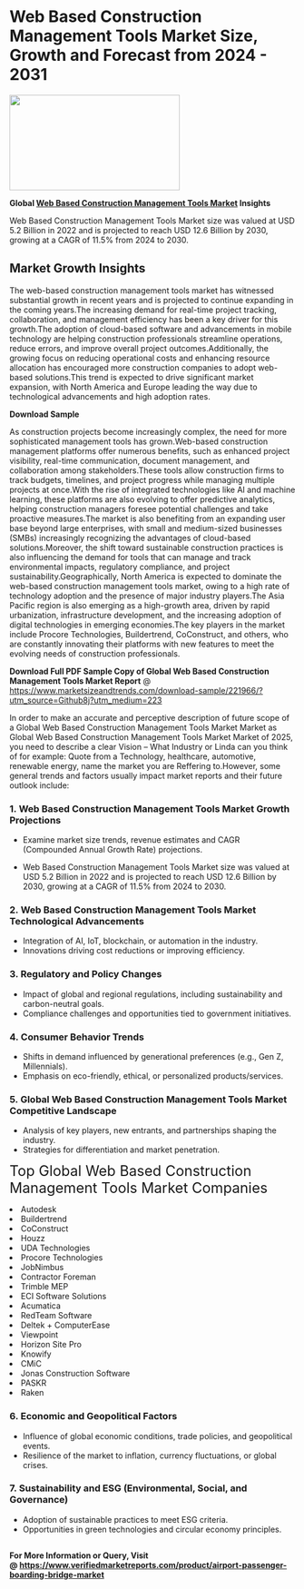 <H1>Web Based Construction Management Tools Market Size, Growth and Forecast from 2024 - 2031</H1><img class="aligncenter size-medium wp-image-584254" src="https://thirdeyenews.in/wp-content/uploads/2024/09/Global-Market-Research-300x168.jpeg" alt="" width="300" height="168" /><p><strong>Global&nbsp;<a href="https://www.marketsizeandtrends.com/download-sample/221966/?utm_source=Github8j?utm_medium=223">Web Based Construction Management Tools Market</a> Insights</strong></p><p>Web Based Construction Management Tools Market size was valued at USD 5.2 Billion in 2022 and is projected to reach USD 12.6 Billion by 2030, growing at a CAGR of 11.5% from 2024 to 2030.</p><p><h2>Market Growth Insights</h2> <p>The web-based construction management tools market has witnessed substantial growth in recent years and is projected to continue expanding in the coming years.The increasing demand for real-time project tracking, collaboration, and management efficiency has been a key driver for this growth.The adoption of cloud-based software and advancements in mobile technology are helping construction professionals streamline operations, reduce errors, and improve overall project outcomes.Additionally, the growing focus on reducing operational costs and enhancing resource allocation has encouraged more construction companies to adopt web-based solutions.This trend is expected to drive significant market expansion, with North America and Europe leading the way due to technological advancements and high adoption rates.</p> <p><strong>Download Sample</strong></p> <p>As construction projects become increasingly complex, the need for more sophisticated management tools has grown.Web-based construction management platforms offer numerous benefits, such as enhanced project visibility, real-time communication, document management, and collaboration among stakeholders.These tools allow construction firms to track budgets, timelines, and project progress while managing multiple projects at once.With the rise of integrated technologies like AI and machine learning, these platforms are also evolving to offer predictive analytics, helping construction managers foresee potential challenges and take proactive measures.The market is also benefiting from an expanding user base beyond large enterprises, with small and medium-sized businesses (SMBs) increasingly recognizing the advantages of cloud-based solutions.Moreover, the shift toward sustainable construction practices is also influencing the demand for tools that can manage and track environmental impacts, regulatory compliance, and project sustainability.Geographically, North America is expected to dominate the web-based construction management tools market, owing to a high rate of technology adoption and the presence of major industry players.The Asia Pacific region is also emerging as a high-growth area, driven by rapid urbanization, infrastructure development, and the increasing adoption of digital technologies in emerging economies.The key players in the market include Procore Technologies, Buildertrend, CoConstruct, and others, who are constantly innovating their platforms with new features to meet the evolving needs of construction professionals.<p><span class=""><strong>Download Full PDF Sample Copy of Global Web Based Construction Management Tools Market Report</strong> @ <a href="https://www.marketsizeandtrends.com/download-sample/221966/?utm_source=Github8j?utm_medium=223" target="_blank">https://www.marketsizeandtrends.com/download-sample/221966/?utm_source=Github8j?utm_medium=223</a></span></p><p>In order to make an accurate and perceptive description of future scope of a Global&nbsp;Web Based Construction Management Tools Market Market as Global&nbsp;Web Based Construction Management Tools Market Market of 2025, you need to describe a clear Vision &ndash; What Industry or Linda can you think of for example: Quote from a Technology, healthcare, automotive, renewable energy, name the market you are Reffering to.However, some general trends and factors usually impact market reports and their future outlook include:</p><h3>1.&nbsp;<strong>Web Based Construction Management Tools Market Growth Projections</strong></h3><ul><li>Examine market size trends, revenue estimates and CAGR (Compounded Annual Growth Rate) projections.</li><li><p>Web Based Construction Management Tools Market size was valued at USD 5.2 Billion in 2022 and is projected to reach USD 12.6 Billion by 2030, growing at a CAGR of 11.5% from 2024 to 2030.</p></li></ul><h3>2.&nbsp;<strong>Web Based Construction Management Tools Market Technological Advancements</strong></h3><ul><li>Integration of AI, IoT, blockchain, or automation in the industry.</li><li>Innovations driving cost reductions or improving efficiency.</li></ul><h3>3.&nbsp;<strong>Regulatory and Policy Changes</strong></h3><ul><li>Impact of global and regional regulations, including sustainability and carbon-neutral goals.</li><li>Compliance challenges and opportunities tied to government initiatives.</li></ul><h3>4.&nbsp;<strong>Consumer Behavior Trends</strong></h3><ul><li>Shifts in demand influenced by generational preferences (e.g., Gen Z, Millennials).</li><li>Emphasis on eco-friendly, ethical, or personalized products/services.</li></ul><h3>5.&nbsp;<strong>Global Web Based Construction Management Tools Market Competitive Landscape</strong></h3><ul><li>Analysis of key players, new entrants, and partnerships shaping the industry.</li><li>Strategies for differentiation and market penetration.</li></ul><p data-pm-slice="1 1 []"><span style="color: inherit; font-family: inherit; font-size: 25px;">Top Global Web Based Construction Management Tools Market Companies</span></p><div class="" data-test-id=""><p><li>Autodesk</li><li> Buildertrend</li><li> CoConstruct</li><li> Houzz</li><li> UDA Technologies</li><li> Procore Technologies</li><li> JobNimbus</li><li> Contractor Foreman</li><li> Trimble MEP</li><li> ECI Software Solutions</li><li> Acumatica</li><li> RedTeam Software</li><li> Deltek + ComputerEase</li><li> Viewpoint</li><li> Horizon Site Pro</li><li> Knowify</li><li> CMiC</li><li> Jonas Construction Software</li><li> PASKR</li><li> Raken</li></p></div><h3>6.&nbsp;<strong>Economic and Geopolitical Factors</strong></h3><ul><li>Influence of global economic conditions, trade policies, and geopolitical events.</li><li>Resilience of the market to inflation, currency fluctuations, or global crises.</li></ul><h3>7.&nbsp;<strong>Sustainability and ESG (Environmental, Social, and Governance)</strong></h3><ul><li>Adoption of sustainable practices to meet ESG criteria.</li><li>Opportunities in green technologies and circular economy principles.</li></ul><h2><strong style="font-size: 14px;">For More Information or Query, Visit @&nbsp;</strong><a style="background-color: #ffffff; font-size: 14px;" href="https://www.marketsizeandtrends.com/report/web-based-construction-management-tools-market/" target="_blank">https://www.verifiedmarketreports.com/product/airport-passenger-boarding-bridge-market</a></h2>